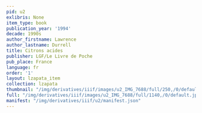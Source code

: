 ```yaml
---
pid: u2
exlibris: None
item_type: book
publication_year: '1994'
decade: 1990s
author_firstname: Lawrence
author_lastname: Durrell
title: Citrons acides
publisher: LGF/Le Livre de Poche
pub_place: France
language: fr
order: '1'
layout: lzapata_item
collection: lzapata
thumbnail: "/img/derivatives/iiif/images/u2_IMG_7688/full/250,/0/default.jpg"
full: "/img/derivatives/iiif/images/u2_IMG_7688/full/1140,/0/default.jpg"
manifest: "/img/derivatives/iiif/u2/manifest.json"
---
```


